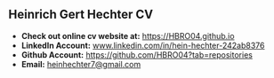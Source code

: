 ## Heinrich Gert Hechter CV

- **Check out online cv website at:** https://HBRO04.github.io
- **LinkedIn Account:** www.linkedin.com/in/hein-hechter-242ab8376
- **Github Account:** https://github.com/HBRO04?tab=repositories
- **Email:** heinhechter7@gmail.com

